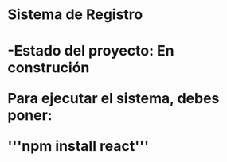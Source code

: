<h1>Sistema de Registro<h1>

-Estado del proyecto: En construción

Para ejecutar el sistema, debes poner:

'''npm install react'''
